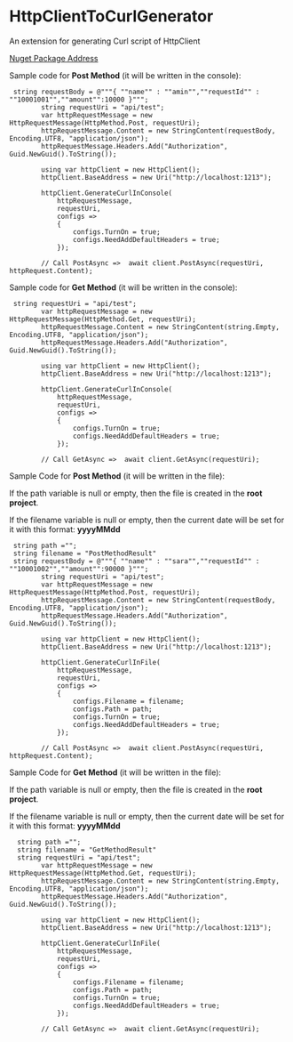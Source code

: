 # HttpClientToCurlGenerator
An extension for generating Curl script of HttpClient

[Nuget Package Address](https://www.nuget.org/packages/HttpClientToCurl/1.0.0)

Sample code for **Post Method** (it will be written in the console):
```
 string requestBody = @"""{ ""name"" : ""amin"",""requestId"" : ""10001001"",""amount"":10000 }""";
        string requestUri = "api/test";
        var httpRequestMessage = new HttpRequestMessage(HttpMethod.Post, requestUri);
        httpRequestMessage.Content = new StringContent(requestBody, Encoding.UTF8, "application/json");
        httpRequestMessage.Headers.Add("Authorization", Guid.NewGuid().ToString());

        using var httpClient = new HttpClient();
        httpClient.BaseAddress = new Uri("http://localhost:1213");

        httpClient.GenerateCurlInConsole(
            httpRequestMessage,
            requestUri,
            configs =>
            {
                configs.TurnOn = true;
                configs.NeedAddDefaultHeaders = true;
            });

        // Call PostAsync =>  await client.PostAsync(requestUri, httpRequest.Content);
```

Sample code for **Get Method** (it will be written in the console):
```
 string requestUri = "api/test";
        var httpRequestMessage = new HttpRequestMessage(HttpMethod.Get, requestUri);
        httpRequestMessage.Content = new StringContent(string.Empty, Encoding.UTF8, "application/json");
        httpRequestMessage.Headers.Add("Authorization", Guid.NewGuid().ToString());

        using var httpClient = new HttpClient();
        httpClient.BaseAddress = new Uri("http://localhost:1213");

        httpClient.GenerateCurlInConsole(
            httpRequestMessage,
            requestUri,
            configs =>
            {
                configs.TurnOn = true;
                configs.NeedAddDefaultHeaders = true;
            });

        // Call GetAsync =>  await client.GetAsync(requestUri);
```

Sample Code for **Post Method** (it will be written in the file):

If the path variable is null or empty, then the file is created in the **root project**.

If the filename variable is null or empty, then the current date will be set for it with this format: **yyyyMMdd**
```
 string path ="";
 string filename = "PostMethodResult" 
 string requestBody = @"""{ ""name"" : ""sara"",""requestId"" : ""10001002"",""amount"":90000 }""";
        string requestUri = "api/test";
        var httpRequestMessage = new HttpRequestMessage(HttpMethod.Post, requestUri);
        httpRequestMessage.Content = new StringContent(requestBody, Encoding.UTF8, "application/json");
        httpRequestMessage.Headers.Add("Authorization", Guid.NewGuid().ToString());

        using var httpClient = new HttpClient();
        httpClient.BaseAddress = new Uri("http://localhost:1213");

        httpClient.GenerateCurlInFile(
            httpRequestMessage,
            requestUri,
            configs =>
            {
                configs.Filename = filename;
                configs.Path = path;
                configs.TurnOn = true;
                configs.NeedAddDefaultHeaders = true;
            });

        // Call PostAsync =>  await client.PostAsync(requestUri, httpRequest.Content);
```

Sample Code for **Get Method** (it will be written in the file):

If the path variable is null or empty, then the file is created in the **root project**.

If the filename variable is null or empty, then the current date will be set for it with this format: **yyyyMMdd**
```
  string path ="";
  string filename = "GetMethodResult" 
  string requestUri = "api/test";
        var httpRequestMessage = new HttpRequestMessage(HttpMethod.Get, requestUri);
        httpRequestMessage.Content = new StringContent(string.Empty, Encoding.UTF8, "application/json");
        httpRequestMessage.Headers.Add("Authorization", Guid.NewGuid().ToString());

        using var httpClient = new HttpClient();
        httpClient.BaseAddress = new Uri("http://localhost:1213");

        httpClient.GenerateCurlInFile(
            httpRequestMessage,
            requestUri,
            configs =>
            {
                configs.Filename = filename;
                configs.Path = path;
                configs.TurnOn = true;
                configs.NeedAddDefaultHeaders = true;
            });

        // Call GetAsync =>  await client.GetAsync(requestUri);
```
